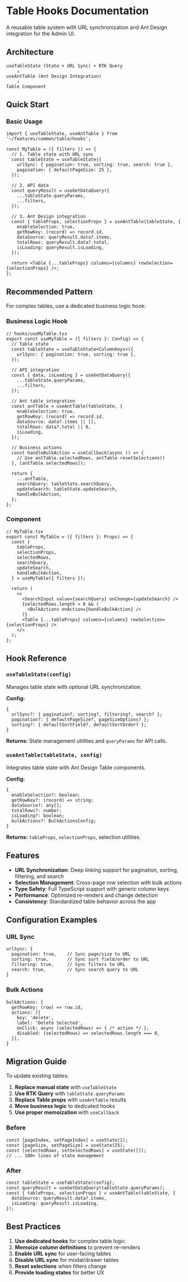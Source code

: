 # Table Hooks Documentation

A reusable table system with URL synchronization and Ant Design integration for the Admin UI.

## Architecture

```
useTableState (State + URL Sync) + RTK Query
    ↓
useAntTable (Ant Design Integration)
    ↓
Table Component
```

## Quick Start

### Basic Usage

```tsx
import { useTableState, useAntTable } from '~/features/common/table/hooks';

const MyTable = ({ filters }) => {
  // 1. Table state with URL sync
  const tableState = useTableState({
    urlSync: { pagination: true, sorting: true, search: true },
    pagination: { defaultPageSize: 25 },
  });

  // 2. API data
  const queryResult = useGetDataQuery({
    ...tableState.queryParams,
    ...filters,
  });

  // 3. Ant Design integration
  const { tableProps, selectionProps } = useAntTable(tableState, {
    enableSelection: true,
    getRowKey: (record) => record.id,
    dataSource: queryResult.data?.items,
    totalRows: queryResult.data?.total,
    isLoading: queryResult.isLoading,
  });

  return <Table {...tableProps} columns={columns} rowSelection={selectionProps} />;
};
```

## Recommended Pattern

For complex tables, use a dedicated business logic hook:

### Business Logic Hook

```tsx
// hooks/useMyTable.tsx
export const useMyTable = ({ filters }: Config) => {
  // Table state
  const tableState = useTableState<ColumnKeys>({
    urlSync: { pagination: true, sorting: true },
  });

  // API integration
  const { data, isLoading } = useGetDataQuery({
    ...tableState.queryParams,
    ...filters,
  });

  // Ant table integration
  const antTable = useAntTable(tableState, {
    enableSelection: true,
    getRowKey: (record) => record.id,
    dataSource: data?.items || [],
    totalRows: data?.total || 0,
    isLoading,
  });

  // Business actions
  const handleBulkAction = useCallback(async () => {
    // Use antTable.selectedRows, antTable.resetSelections()
  }, [antTable.selectedRows]);

  return {
    ...antTable,
    searchQuery: tableState.searchQuery,
    updateSearch: tableState.updateSearch,
    handleBulkAction,
  };
};
```

### Component

```tsx
// MyTable.tsx
export const MyTable = ({ filters }: Props) => {
  const {
    tableProps,
    selectionProps,
    selectedRows,
    searchQuery,
    updateSearch,
    handleBulkAction,
  } = useMyTable({ filters });

  return (
    <>
      <SearchInput value={searchQuery} onChange={updateSearch} />
      {selectedRows.length > 0 && (
        <BulkActions onAction={handleBulkAction} />
      )}
      <Table {...tableProps} columns={columns} rowSelection={selectionProps} />
    </>
  );
};
```

## Hook Reference

### `useTableState(config)`

Manages table state with optional URL synchronization.

**Config:**
```tsx
{
  urlSync?: { pagination?, sorting?, filtering?, search? };
  pagination?: { defaultPageSize?, pageSizeOptions? };
  sorting?: { defaultSortField?, defaultSortOrder? };
}
```

**Returns:** State management utilities and `queryParams` for API calls.

### `useAntTable(tableState, config)`

Integrates table state with Ant Design Table components.

**Config:**
```tsx
{
  enableSelection?: boolean;
  getRowKey?: (record) => string;
  dataSource?: any[];
  totalRows?: number;
  isLoading?: boolean;
  bulkActions?: BulkActionsConfig;
}
```

**Returns:** `tableProps`, `selectionProps`, selection utilities.

## Features

- **URL Synchronization**: Deep linking support for pagination, sorting, filtering, and search
- **Selection Management**: Cross-page row selection with bulk actions
- **Type Safety**: Full TypeScript support with generic column keys
- **Performance**: Optimized re-renders and change detection
- **Consistency**: Standardized table behavior across the app

## Configuration Examples

### URL Sync
```tsx
urlSync: {
  pagination: true,    // Sync page/size to URL
  sorting: true,       // Sync sort field/order to URL
  filtering: true,     // Sync filters to URL
  search: true,        // Sync search query to URL
}
```

### Bulk Actions
```tsx
bulkActions: {
  getRowKey: (row) => row.id,
  actions: [{
    key: 'delete',
    label: 'Delete Selected',
    onClick: async (selectedRows) => { /* action */ },
    disabled: (selectedRows) => selectedRows.length === 0,
  }],
}
```

## Migration Guide

To update existing tables:

1. **Replace manual state** with `useTableState`
2. **Use RTK Query** with `tableState.queryParams`
3. **Replace Table props** with `useAntTable` results
4. **Move business logic** to dedicated hooks
5. **Use proper memoization** with `useCallback`

### Before
```tsx
const [pageIndex, setPageIndex] = useState(1);
const [pageSize, setPageSize] = useState(25);
const [selectedRows, setSelectedRows] = useState([]);
// ... 100+ lines of state management
```

### After
```tsx
const tableState = useTableState(config);
const queryResult = useGetDataQuery(tableState.queryParams);
const { tableProps, selectionProps } = useAntTable(tableState, {
  dataSource: queryResult.data?.items,
  isLoading: queryResult.isLoading,
});
```

## Best Practices

1. **Use dedicated hooks** for complex table logic
2. **Memoize column definitions** to prevent re-renders
3. **Enable URL sync** for user-facing tables
4. **Disable URL sync** for modal/drawer tables
5. **Reset selections** when filters change
6. **Provide loading states** for better UX

